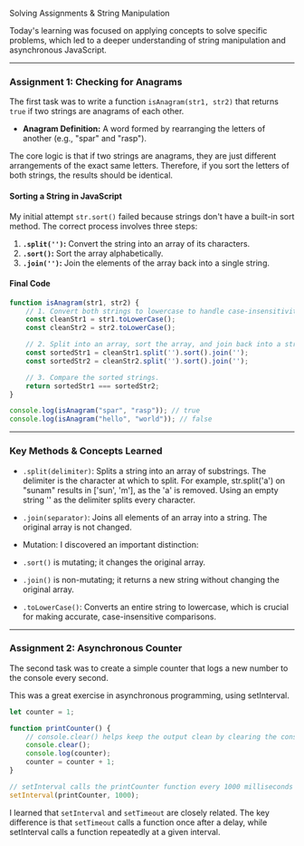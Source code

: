 Solving Assignments & String Manipulation

Today's learning was focused on applying concepts to solve specific problems, which led to a deeper understanding of string manipulation and asynchronous JavaScript.

---

### Assignment 1: Checking for Anagrams 

The first task was to write a function `isAnagram(str1, str2)` that returns `true` if two strings are anagrams of each other.

-   **Anagram Definition:** A word formed by rearranging the letters of another (e.g., "spar" and "rasp").

The core logic is that if two strings are anagrams, they are just different arrangements of the exact same letters. Therefore, if you sort the letters of both strings, the results should be identical.

#### Sorting a String in JavaScript

My initial attempt `str.sort()` failed because strings don't have a built-in sort method. The correct process involves three steps:

1.  **`.split('')`:** Convert the string into an array of its characters.
2.  **`.sort()`:** Sort the array alphabetically.
3.  **`.join('')`:** Join the elements of the array back into a single string.

#### Final Code
```javascript
function isAnagram(str1, str2) {
    // 1. Convert both strings to lowercase to handle case-insensitivity (e.g., "Listen" vs "silent").
    const cleanStr1 = str1.toLowerCase();
    const cleanStr2 = str2.toLowerCase();

    // 2. Split into an array, sort the array, and join back into a string.
    const sortedStr1 = cleanStr1.split('').sort().join('');
    const sortedStr2 = cleanStr2.split('').sort().join('');

    // 3. Compare the sorted strings.
    return sortedStr1 === sortedStr2;
}

console.log(isAnagram("spar", "rasp")); // true
console.log(isAnagram("hello", "world")); // false
```
---
### Key Methods & Concepts Learned
- `.split(delimiter)`: Splits a string into an array of substrings. The delimiter is the character at which to split. For example, str.split('a') on "sunam" results in ['sun', 'm'], as the 'a' is removed. Using an empty string '' as the delimiter splits every character.

- `.join(separator)`: Joins all elements of an array into a string. The original array is not changed.

- Mutation: I discovered an important distinction:

- `.sort()` is mutating; it changes the original array.

- `.join()` is non-mutating; it returns a new string without changing the original array.

- `.toLowerCase()`: Converts an entire string to lowercase, which is crucial for making accurate, case-insensitive comparisons.
---
### Assignment 2: Asynchronous Counter 
The second task was to create a simple counter that logs a new number to the console every second.

This was a great exercise in asynchronous programming, using setInterval.
```javascript
let counter = 1;

function printCounter() {
    // console.clear() helps keep the output clean by clearing the console each time.
    console.clear();
    console.log(counter);
    counter = counter + 1;
}

// setInterval calls the printCounter function every 1000 milliseconds (1 second).
setInterval(printCounter, 1000);
```
I learned that `setInterval` and `setTimeout` are closely related. The key difference is that `setTimeout` calls a function once after a delay, while setInterval calls a function repeatedly at a given interval.
